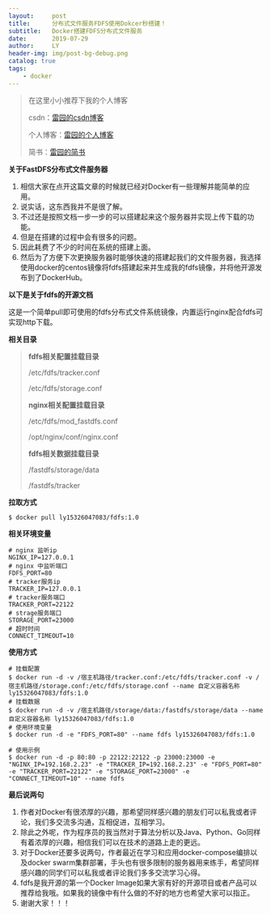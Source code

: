 ```yaml
---
layout:     post
title:      分布式文件服务FDFS使用Dokcer秒搭建！
subtitle:   Docker搭建FDFS分布式文件服务
date:       2019-07-29
author:     LY
header-img: img/post-bg-debug.png
catalog: true
tags:
    - docker
---
```


> 在这里小小推荐下我的个人博客
>
> csdn：[雷园的csdn博客](https://blog.csdn.net/leiyuan2580)
>
> 个人博客：[雷园的个人博客](https://imlcl.store)
>
> 简书：[雷园的简书](https://www.jianshu.com/u/016322e40e1f)

**关于FastDFS分布式文件服务器**

1. 相信大家在点开这篇文章的时候就已经对Docker有一些理解并能简单的应用。
2. 说实话，这东西我并不是很了解。
3. 不过还是按照文档一步一步的可以搭建起来这个服务器并实现上传下载的功能。
4. 但是在搭建的过程中会有很多的问题。
5. 因此耗费了不少的时间在系统的搭建上面。
6. 然后为了方便下次更换服务器时能够快速的搭建起我们的文件服务器，我选择使用docker的centos镜像将fdfs搭建起来并生成我的fdfs镜像，并将他开源发布到了DockerHub。

**以下是关于fdfs的开源文档**

这是一个简单pull即可使用的fdfs分布式文件系统镜像，内置运行nginx配合fdfs可实现http下载。

**相关目录**

> **fdfs相关配置挂载目录**
>
> /etc/fdfs/tracker.conf
>
> /etc/fdfs/storage.conf
>
> **nginx相关配置挂载目录**
>
> /etc/fdfs/mod_fastdfs.conf
>
> /opt/nginx/conf/nginx.conf
>
> **fdfs相关数据挂载目录**
>
> /fastdfs/storage/data
>
> /fastdfs/tracker

**拉取方式**

```shell
$ docker pull ly15326047083/fdfs:1.0
```

**相关环境变量**

```properties
# nginx 监听ip
NGINX_IP=127.0.0.1
# nginx 中监听端口
FDFS_PORT=80 
# tracker服务ip
TRACKER_IP=127.0.0.1
# tracker服务端口
TRACKER_PORT=22122
# strage服务端口
STORAGE_PORT=23000
# 超时时间
CONNECT_TIMEOUT=10
```

**使用方式**

```shell
# 挂载配置
$ docker run -d -v /宿主机路径/tracker.conf:/etc/fdfs/tracker.conf -v /宿主机路径/storage.conf:/etc/fdfs/storage.conf --name 自定义容器名称 ly15326047083/fdfs:1.0
# 挂载数据
$ docker run -d -v /宿主机路径/storage/data:/fastdfs/storage/data --name 自定义容器名称 ly15326047083/fdfs:1.0
# 使用环境变量
$ docker run -d -e "FDFS_PORT=80" --name fdfs ly15326047083/fdfs:1.0

# 使用示例
$ docker run -d -p 80:80 -p 22122:22122 -p 23000:23000 -e "NGINX_IP=192.168.2.23" -e "TRACKER_IP=192.168.2.23" -e "FDFS_PORT=80" -e "TRACKER_PORT=22122" -e "STORAGE_PORT=23000" -e "CONNECT_TIMEOUT=10" --name fdfs
```

**最后说两句**

1. 作者对Docker有很浓厚的兴趣，那希望同样感兴趣的朋友们可以私我或者评论，我们多交流多沟通，互相促进，互相学习。
2. 除此之外呢，作为程序员的我当然对于算法分析以及Java、Python、Go同样有着浓厚的兴趣，相信我们可以在技术的道路上走的更远。
3. 对于Docker还要多说两句，作者最近在学习和应用docker-compose编排以及docker swarm集群部署，手头也有很多限制的服务器用来练手，希望同样感兴趣的同学们可以私我或者评论我们多多交流学习心得。
4. fdfs是我开源的第一个Docker Image如果大家有好的开源项目或者产品可以推荐给我哦。如果我的镜像中有什么做的不好的地方也希望大家可以指正。
5. 谢谢大家！！！